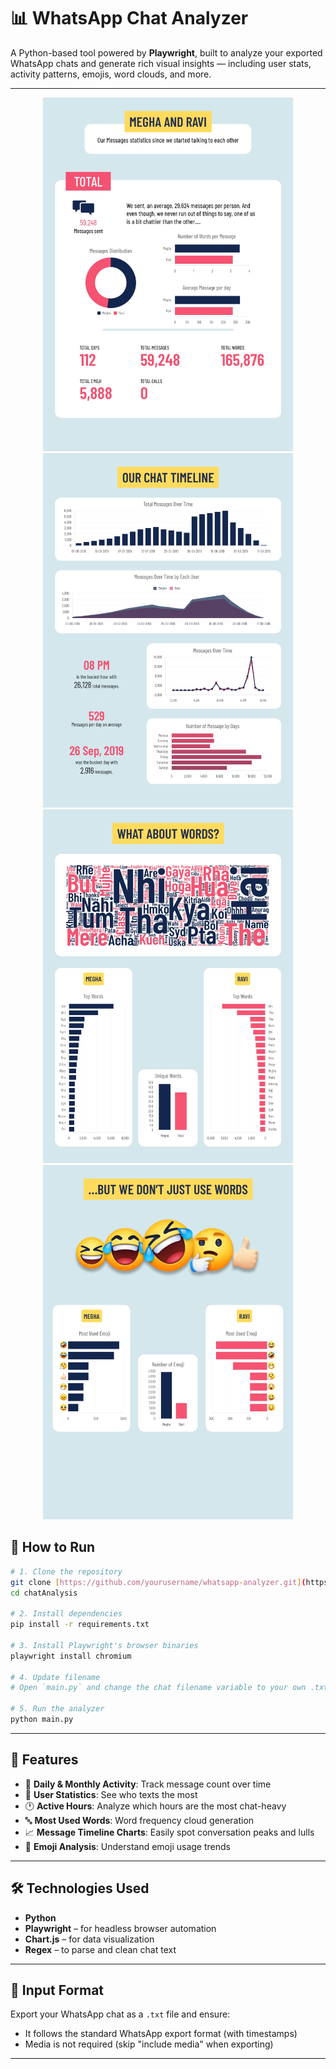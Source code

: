 # 📊 WhatsApp Chat Analyzer

A Python-based tool powered by **Playwright**, built to analyze your exported WhatsApp chats and generate rich visual insights — including user stats, activity patterns, emojis, word clouds, and more.

---

<p align="center">
  <img src="sample/sample (1).jpg" width="400"/>
  <img src="sample/sample (2).jpg" width="400"/>
  <img src="sample/sample (3).jpg" width="400"/>
  <img src="sample/sample (4).jpg" width="400"/>
</p>

## 🧪 How to Run

```bash
# 1. Clone the repository
git clone [https://github.com/yourusername/whatsapp-analyzer.git](https://github.com/raviarya131/special-potato)
cd chatAnalysis

# 2. Install dependencies
pip install -r requirements.txt

# 3. Install Playwright's browser binaries
playwright install chromium

# 4. Update filename
# Open `main.py` and change the chat filename variable to your own .txt file

# 5. Run the analyzer
python main.py

```
---


## 🚀 Features

- 📅 **Daily & Monthly Activity**: Track message count over time  
- 👥 **User Statistics**: See who texts the most
- 🕐 **Active Hours**: Analyze which hours are the most chat-heavy  
- 🔤 **Most Used Words**: Word frequency cloud generation  
- 📈 **Message Timeline Charts**: Easily spot conversation peaks and lulls  
- 💬 **Emoji Analysis**: Understand emoji usage trends

---

## 🛠️ Technologies Used

- **Python**
- **Playwright** – for headless browser automation
- **Chart.js** – for data visualization
- **Regex** – to parse and clean chat text

---

## 📂 Input Format

Export your WhatsApp chat as a `.txt` file and ensure:
- It follows the standard WhatsApp export format (with timestamps)
- Media is not required (skip "include media" when exporting)

---

